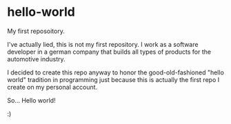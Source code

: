 # hello-world
My first reposoitory.

I've actually lied, this is not my first repository.
I work as a software developer in a german company that builds all types of products 
for the automotive industry.

I decided to create this repo anyway to honor the good-old-fashioned "hello world"
tradition in programming just because this is actually the first repo I create on
my personal account.

So... Hello world!

:)
